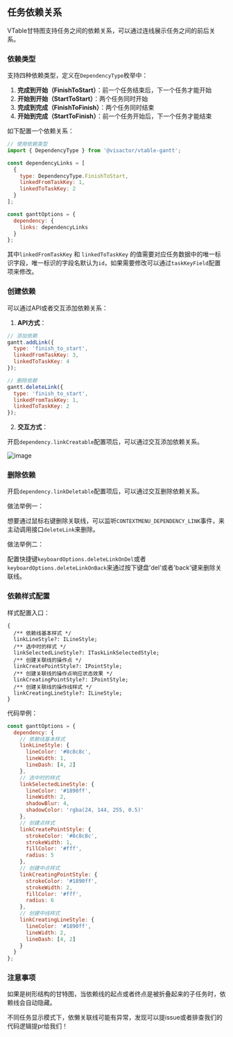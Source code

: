 
## 任务依赖关系

VTable甘特图支持任务之间的依赖关系，可以通过连线展示任务之间的前后关系。

### 依赖类型

支持四种依赖类型，定义在`DependencyType`枚举中：

1. **完成到开始（FinishToStart）**：前一个任务结束后，下一个任务才能开始
2. **开始到开始（StartToStart）**：两个任务同时开始
3. **完成到完成（FinishToFinish）**：两个任务同时结束
4. **开始到完成（StartToFinish）**：前一个任务开始后，下一个任务才能结束

如下配置一个依赖关系：

```javascript
// 使用依赖类型
import { DependencyType } from '@visactor/vtable-gantt';

const dependencyLinks = [
  {
    type: DependencyType.FinishToStart,
    linkedFromTaskKey: 1,
    linkedToTaskKey: 2
  }
];

const ganttOptions = {
  dependency: {
    links: dependencyLinks
  }
};
```

其中`linkedFromTaskKey` 和 `linkedToTaskKey` 的值需要对应任务数据中的唯一标识字段，唯一标识的字段名默认为`id`，如果需要修改可以通过`taskKeyField`配置项来修改。

### 创建依赖

可以通过API或者交互添加依赖关系：

1. **API方式**：

```javascript
// 添加依赖
gantt.addLink({
  type: 'finish_to_start',
  linkedFromTaskKey: 3,
  linkedToTaskKey: 4
});

// 删除依赖
gantt.deleteLink({
  type: 'finish_to_start',
  linkedFromTaskKey: 1,
  linkedToTaskKey: 2
});
```

2. **交互方式**：

开启`dependency.linkCreatable`配置项后，可以通过交互添加依赖关系。

![image](https://lf9-dp-fe-cms-tos.byteorg.com/obj/bit-cloud/VTable/gantt/gantt-dependency-link-line-create.gif)

### 删除依赖

开启`dependency.linkDeletable`配置项后，可以通过交互删除依赖关系。

做法举例一：

想要通过鼠标右键删除关联线，可以监听`CONTEXTMENU_DEPENDENCY_LINK`事件，来主动调用接口`deleteLink`来删除。

做法举例二：

配置快捷键`keyboardOptions.deleteLinkOnDel`或者`keyboardOptions.deleteLinkOnBack`来通过按下键盘'del'或者'back'键来删除关联线。

### 依赖样式配置

样式配置入口：
```
{
  /** 依赖线基本样式 */
  linkLineStyle?: ILineStyle;
  /** 选中时的样式 */
  linkSelectedLineStyle?: ITaskLinkSelectedStyle;
  /** 创建关联线的操作点 */
  linkCreatePointStyle?: IPointStyle;
  /** 创建关联线的操作点响应状态效果 */
  linkCreatingPointStyle?: IPointStyle;
  /** 创建关联线的操作线样式 */
  linkCreatingLineStyle?: ILineStyle;
}
```

代码举例：

```javascript
const ganttOptions = {
  dependency: {
    // 依赖线基本样式
    linkLineStyle: {
      lineColor: '#8c8c8c',
      lineWidth: 1,
      lineDash: [4, 2]
    },
    // 选中时的样式
    linkSelectedLineStyle: {
      lineColor: '#1890ff',
      lineWidth: 2,
      shadowBlur: 4,
      shadowColor: 'rgba(24, 144, 255, 0.5)'
    },
    // 创建点样式
    linkCreatePointStyle: {
      strokeColor: '#8c8c8c',
      strokeWidth: 1,
      fillColor: '#fff',
      radius: 5
    },
    // 创建中点样式
    linkCreatingPointStyle: {
      strokeColor: '#1890ff',
      strokeWidth: 2,
      fillColor: '#fff',
      radius: 6
    },
    // 创建中线样式
    linkCreatingLineStyle: {
      lineColor: '#1890ff',
      lineWidth: 2,
      lineDash: [4, 2]
    }
  }
};
```
### 注意事项

如果是树形结构的甘特图，当依赖线的起点或者终点是被折叠起来的子任务时，依赖线会自动隐藏。

不同任务显示模式下，依懒关联线可能有异常，发现可以提issue或者排查我们的代码逻辑提pr给我们！